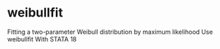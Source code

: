 # weibullfit
Fitting a two-parameter Weibull distribution by maximum likelihood Use weibullfit With STATA 18
